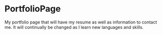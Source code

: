 # PortfolioPage
My portfolio page that will have my resume as well as information to contact me.  It will continually be changed as I learn new languages and skills.

